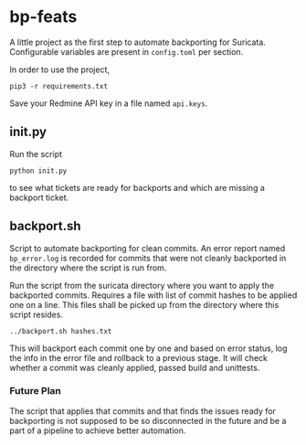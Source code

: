 # bp-feats
A little project as the first step to automate backporting for Suricata.
Configurable variables are present in `config.toml` per section.

In order to use the project,

```
pip3 -r requirements.txt
```
Save your Redmine API key in a file named `api.keys`.

## init.py
Run the script

```
python init.py
```

to see what tickets are ready for backports and which are missing a backport ticket.

## backport.sh
Script to automate backporting for clean commits. An error report named `bp_error.log`
is recorded for commits that were not cleanly backported in the directory where the
script is run from.

Run the script from the suricata directory where you want to apply the backported
commits. Requires a file with list of commit hashes to be applied one on a line.
This files shall be picked up from the directory where this script resides.
```
../backport.sh hashes.txt
```

This will backport each commit one by one and based on error status, log the info in
the error file and rollback to a previous stage. It will check whether a commit was
cleanly applied, passed build and unittests.

### Future Plan
The script that applies that commits and that finds the issues ready for backporting
is not supposed to be so disconnected in the future and be a part of a pipeline to
achieve better automation.
